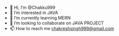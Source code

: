 - 👋 Hi, I’m @Chakku999
- 👀 I’m interested in JAVA
- 🌱 I’m currently learning MERN 
- 💞️ I’m looking to collaborate on JAVA PROJECT
- 📫 How to reach me chakreshsingh999@gmail.com

